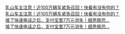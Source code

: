   
[乳山车主注意！近100万辆车紧急召回！快看有没有你的？](http://www.dianyue.me/archives/022/74vkserum8ee3pra/)  
[乳山车主注意！近100万辆车紧急召回！快看有没有你的？](http://www.dianyue.me/archives/022/74vkserum8ee3pra/)  
[接了快递电话之后，支付宝里7万元消失！细思极恐...](http://www.dianyue.me/archives/051/n7wzqib6bccl99cu/)  
[接了快递电话之后，支付宝里7万元消失！细思极恐...](http://www.dianyue.me/archives/051/n7wzqib6bccl99cu/)